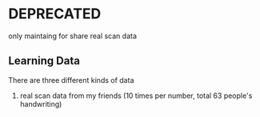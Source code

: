 # DEPRECATED
 
 only maintaing for share real scan data
 
## Learning Data
There are three different kinds of data
1. real scan data from my friends (10 times per number, total 63 people's handwriting)
